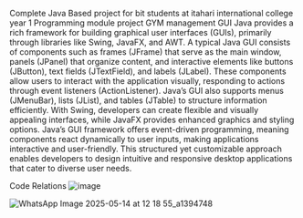 Complete Java Based project for bit students at itahari international college year 1 Programming module project GYM management GUI  Java provides a rich framework for building graphical user interfaces (GUIs), primarily through libraries like Swing, JavaFX, and AWT. A typical Java GUI consists of components such as frames (JFrame) that serve as the main window, panels (JPanel) that organize content, and interactive elements like buttons (JButton), text fields (JTextField), and labels (JLabel). These components allow users to interact with the application visually, responding to actions through event listeners (ActionListener). Java’s GUI also supports menus (JMenuBar), lists (JList), and tables (JTable) to structure information efficiently. With Swing, developers can create flexible and visually appealing interfaces, while JavaFX provides enhanced graphics and styling options. Java’s GUI framework offers event-driven programming, meaning components react dynamically to user inputs, making applications interactive and user-friendly. This structured yet customizable approach enables developers to design intuitive and responsive desktop applications that cater to diverse user needs. 


Code Relations
![image](https://github.com/user-attachments/assets/65c562fe-ecc2-4e44-a377-d073d78dfe2c)

![WhatsApp Image 2025-05-14 at 12 18 55_a1394748](https://github.com/user-attachments/assets/b2f07ca6-6491-4f6a-ad78-08814f2791e9)
